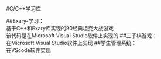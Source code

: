 #C/C++学习库

##Exary-学习：  
基于C++和Exary库实现的90经典坦克大战游戏  
该代码是在Microsoft Visual Studio软件上实现的
##三子棋游戏：  
在Microsoft Visual Studio软件上实现
##学生管理系统：   
在VScode软件实现
